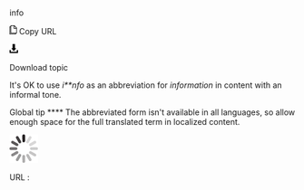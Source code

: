 # 

info

![Copy URL](media/info/Copy.png)
Copy URL

![Download](media/info/Download.png)

Download topic

It's OK to use *i**nfo* as an abbreviation for *information* in content with an informal tone. 

Global tip **** The abbreviated form isn't available in all languages, so allow enough space for the full translated term in localized content.

![In progress](media/info/activity-large.gif)

URL :
